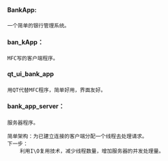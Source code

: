 #### BankApp:
    一个简单的银行管理系统。
#### ban_kApp：
    MFC写的客户端程序。
#### qt_ui_bank_app
    用QT代替MFC程序，简单好用，界面友好。
#### bank_app_server：
    服务器程序。

    简单架构：为已建立连接的客户端分配一个线程去处理请求。
    下一步：
        利用I\O复用技术，减少线程数量，增加服务器的并发处理量。
